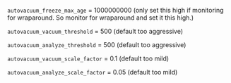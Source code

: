 
`autovacuum_freeze_max_age` = 1000000000 (only set this high if monitoring for wraparound. So monitor for wraparound and set it this high.)

`autovacuum_vacuum_threshold` = 500 (default too aggressive)

`autovacuum_analyze_threshold` = 500 (default too aggressive)

`autovacuum_vacuum_scale_factor` = 0.1 (default too mild)

`autovacuum_analyze_scale_factor` = 0.05 (default too mild)

